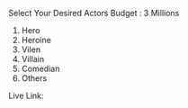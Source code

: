 Select Your Desired Actors
Budget : 3 Millions

1. Hero
2. Heroine
3. Vilen
4. Villain
5. Comedian
6. Others

Live Link: <a href="actors-sellection-hero.netlify.app"></a>

